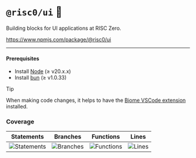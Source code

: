 # `@risc0/ui` 🎨

Building blocks for UI applications at RISC Zero.

https://www.npmjs.com/package/@risc0/ui

---

#### Prerequisites

- Install [Node](https://nodejs.org/en) (≥ v20.x.x)
- Install [bun](https://bun.sh/) (≥ v1.0.33)

> [!TIP]  
> When making code changes, it helps to have the [Biome VSCode extension](https://marketplace.visualstudio.com/items?itemName=biomejs.biome) installed.

### Coverage 

| Statements                  | Branches                | Functions                 | Lines             |
| --------------------------- | ----------------------- | ------------------------- | ----------------- |
| ![Statements](https://img.shields.io/badge/statements-37.99%25-red.svg?style=flat) | ![Branches](https://img.shields.io/badge/branches-73.33%25-red.svg?style=flat) | ![Functions](https://img.shields.io/badge/functions-51.85%25-red.svg?style=flat) | ![Lines](https://img.shields.io/badge/lines-37.99%25-red.svg?style=flat) |
